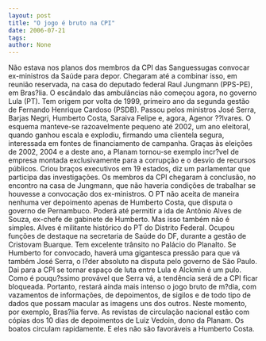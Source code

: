 ```yaml
---
layout: post
title: "O jogo é bruto na CPI"
date: 2006-07-21
tags: 
author: None
---
```


Não estava nos planos dos membros da CPI das Sanguessugas convocar ex-ministros da Saúde para depor. Chegaram até a combinar isso, em reunião reservada, na casa do deputado federal Raul Jungmann (PPS-PE), em Bras?lia.
O escândalo das ambulãncias não começou agora, no governo Lula (PT). Tem origem por volta de 1999, primeiro ano da segunda gestão de Fernando Henrique Cardoso (PSDB). Passou pelos ministros José Serra, Barjas Negri, Humberto Costa, Saraiva Felipe e, agora, Agenor ??lvares.
O esquema manteve-se razoavelmente pequeno até
 2002, um ano eleitoral, quando ganhou escala e explodiu, firmando uma clientela segura, interessada em fontes de financiamento de campanha. 
Graças às eleições de 2002, 2004 e a deste ano, a Planam tornou-se exemplo incr?vel de empresa montada exclusivamente para a corrupção e o desvio de recursos públicos. Criou braços executivos em 19 estados, diz um parlamentar que participa das investigações.
Os membros da CPI chegaram à conclusão, no encontro na casa de Jungmann, que não haveria condições de trabalhar se houvesse a convocação dos ex-ministros. O PT não aceita de maneira nenhuma ver depoimento apenas de Humberto Costa, que disputa o governo de Pernambuco.
Poderá até permitir a ida de Antônio Alves de Souza, ex-chefe de gabinete de Humberto. Mas isso também não é simples. Alves é militante histórico do PT do Distrito Federal. Ocupou funções de destaque na secretaria de Saúde do DF, durante a gestão de Cristovam Buarque. Tem excelente trânsito no Palácio do Planalto.
Se Humberto for convocado, haverá uma gigantesca pressão para que vá também José Serra, o l?der absoluto na disputa pelo governo de São Paulo. Dai para a CPI se tornar espaço de luta entre Lula e Alckmin é um pulo.
Como é pouqu?ssimo provável que Serra vá, a tendência será de a CPI ficar bloqueada. Portanto, restará ainda mais intenso o jogo bruto de m?dia, com vazamentos de informações, de depoimentos, de sigilos e de todo tipo de dados que possam macular as imagens uns dos outros.
Neste momento, por exemplo, Bras?lia ferve. 
As revistas de circulação nacional estão com cópias dos 10 dias de depoimentos de Luiz Vedoin, dono da Planam. 
Os boatos circulam rapidamente. E eles não são favoráveis a Humberto Costa. 